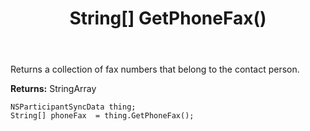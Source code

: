 ﻿---
uid: crmscript_ref_NSParticipantSyncData_GetPhoneFax
title: String[] GetPhoneFax()
intellisense: NSParticipantSyncData.GetPhoneFax
keywords: NSParticipantSyncData, GetPhoneFax
so.topic: reference
---

Returns a collection of fax numbers that belong to the contact person.

**Returns:** StringArray


```crmscript
NSParticipantSyncData thing;
String[] phoneFax  = thing.GetPhoneFax();
```


